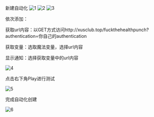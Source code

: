 新建自动化
![1](./1.PNG)
![2](./2.PNG)
![3](./3.PNG)

依次添加：

获取url内容：以GET方式访问http://xusclub.top/fuckthehealthpunch?authentication=你自己的authentication

获取变量：选取魔法变量，选择url内容

显示通知：选择获取变量中的url内容

![4](./4.PNG)

点击右下角Play进行测试

![5](./5.PNG)

完成自动化创建

![6](./6.PNG)